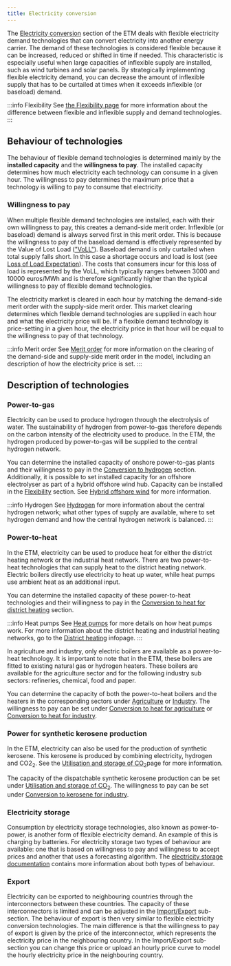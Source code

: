 ```yaml
---
title: Electricity conversion
---
```


The [Electricity conversion](https://energytransitionmodel.com/scenario/flexibility/flexibility_conversion/conversion-by-flexible-demand-technologies) section of the ETM deals with flexible electricity demand technologies that can convert electricity into another energy carrier. The demand of these technologies is considered flexible because it can be increased, reduced or shifted in time if needed. This characteristic is especially useful when large capacities of inflexible supply are installed, such as wind turbines and solar panels. By strategically implementing flexible electricity demand, you can decrease the amount of inflexible supply that has to be curtailed at times when it exceeds inflexible (or baseload) demand.

:::info Flexibility
See [the Flexibility page](flexibility.md) for more information about the difference between flexible and inflexible supply and demand technologies.
:::

## Behaviour of technologies

The behaviour of flexible demand technologies is determined mainly by the **installed capacity** and the **willingness to pay**. The installed capacity determines how much electricity each technology can consume in a given hour. The willingness to pay determines the maximum price that a technology is willing to pay to consume that electricity.

### Willingness to pay

When multiple flexible demand technologies are installed, each with their own willingness to pay, this creates a demand-side merit order. Inflexible (or baseload) demand is always served first in this merit order. This is because the willingness to pay of the baseload demand is effectively represented by the Value of Lost Load (["VoLL"](https://energytransitionmodel.com/scenario/costs/costs_flexibility/value-of-lost-load)). Baseload demand is only curtailed when total supply falls short. In this case a shortage occurs and load is lost (see [Loss of Load Expectation](loss-of-load-expectation.md)). The costs that consumers incur for this loss of load is represented by the VoLL, which typically ranges between 3000 and 10000 euros/MWh and is therefore significantly higher than the typical willingness to pay of flexible demand technologies.

The electricity market is cleared in each hour by matching the demand-side merit order with the supply-side merit order. This market clearing determines which flexible demand technologies are supplied in each hour and what the electricity price will be. If a flexible demand technology is price-setting in a given hour, the electricity price in that hour will be equal to the willingness to pay of that technology.

:::info Merit order
See [Merit order](merit-order.md) for more information on the clearing of the demand-side and supply-side merit order in the model, including an description of how the electricity price is set.
:::

## Description of technologies

### Power-to-gas

Electricity can be used to produce hydrogen through the electrolysis of water. The sustainability of hydrogen from power-to-gas therefore depends on the carbon intensity of the electricity used to produce. In the ETM, the hydrogen produced by power-to-gas will be supplied to the central hydrogen network.

You can determine the installed capacity of onshore power-to-gas plants and their willingness to pay in the [Conversion to hydrogen](https://energytransitionmodel.com/scenario/flexibility/flexibility_conversion/conversion-to-hydrogen) section. Additionally, it is possible to set installed capacity for an offshore electrolyser as part of a hybrid offshore wind hub. Capacity can be installed in the [Flexibility](https://energytransitionmodel.com/scenario/flexibility/flexibility_net_load/hybrid-offshore-wind-components) section. See [Hybrid offshore wind](hybrid-offshore-wind) for more information. 

:::info Hydrogen
See [Hydrogen](hydrogen.md) for more information about the central hydrogen network; what other types of supply are available, where to set hydrogen demand and how the central hydrogen network is balanced.
:::

### Power-to-heat
In the ETM, electricity can be used to produce heat for either the district heating network or the industrial heat network. There are two power-to-heat technologies that can supply heat to the district heating network. Electric boilers directly use electricity to heat up water, while heat pumps use ambient heat as an additional input.

You can determine the installed capacity of these power-to-heat technologies and their willingness to pay in the [Conversion to heat for district heating](https://energytransitionmodel.com/scenario/flexibility/flexibility_conversion/conversion-to-heat-for-district-heating) section.

:::info Heat pumps
See [Heat pumps](heat-pumps.md) for more details on how heat pumps work. For more information about the district heating and industrial heating networks, go to the [District heating](heat-networks.md) infopage.
:::

In agriculture and industry, only electric boilers are available as a power-to-heat technology. It is important to note that in the ETM, these boilers are fitted to existing natural gas or hydrogen heaters. These boilers are available for the agriculture sector and for the following industry sub sectors: refineries, chemical, food and paper.

You can determine the capacity of both the power-to-heat boilers and the heaters in the corresponding sectors under [Agriculture](https://energytransitionmodel.com/scenario/demand/agriculture/heat) or [Industry](https://energytransitionmodel.com/scenario/demand/industry/energy-demand-in-the-industry). The willingness to pay can be set under [Conversion to heat for agriculture](https://energytransitionmodel.com/scenario/flexibility/flexibility_conversion/conversion-to-heat-for-agriculture) or [Conversion to heat for industry](https://energytransitionmodel.com/scenario/flexibility/flexibility_conversion/conversion-to-heat-for-industry).

### Power for synthetic kerosene production
In the ETM, electricity can also be used for the production of synthetic kerosene. This kerosene is produced by combining electricity, hydrogen and CO2<sub>2</sub>. See the [Utilisation and storage of CO<sub>2</sub>](co2-ccus.md)page for more information.

The capacity of the dispatchable synthetic kerosene production can be set under [Utilisation and storage of CO<sub>2</sub>](https://energytransitionmodel.com/scenario/emissions/ccus/utilisation-and-storage-of-co2). The willingness to pay can be set under [Conversion to kerosene for industry](https://pro.energytransitionmodel.com/scenario/flexibility/flexibility_conversion/).

### Electricity storage
Consumption by electricity storage technologies, also known as power-to-power, is another form of flexible electricity demand. An example of this is charging by batteries. For electricity storage two types of behaviour are available: one that is based on willingness to pay and willingness to accept prices and another that uses a forecasting algorithm. The [electricity storage documentation](electricity-storage.md) contains more information about both types of behaviour.

### Export
Electricity can be exported to neighbouring countries through the interconnectors between these countries. The capacity of these interconnectors is limited and can be adjusted in the [Import/Export](https://energytransitionmodel.com/scenario/flexibility/electricity_import_export/interconnector-1) sub-section. The behaviour of export is then very similar to flexible electricity conversion technologies. The main difference is that the willingness to pay of export is given by the price of the interconnector, which represents the electricity price in the neighbouring country. In the Import/Export sub-section you can change this price or upload an hourly price curve to model the hourly electricity price in the neighbouring country.


